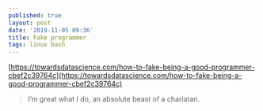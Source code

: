 ```yaml
---
published: true
layout: post
date: '2019-11-05 09:36'
title: Fake programmer
tags: linux bash 
---
```

[https://towardsdatascience.com/how-to-fake-being-a-good-programmer-cbef2c39764c](https://towardsdatascience.com/how-to-fake-being-a-good-programmer-cbef2c39764c)

> I’m great what I do, an absolute beast of a charlatan. 
